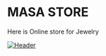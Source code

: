 # MASA STORE

Here is Online store for Jewelry

[![Header](https://github.com/Raghad-Khaled/MASA/tree/main/images/Masa.PNG)](https://www.youtube.com/watch?v=dQw4w9WgXcQ)
